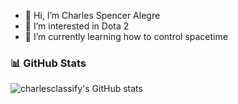 - 👋 Hi, I’m Charles Spencer Alegre
- 👀 I’m interested in Dota 2
- 🌱 I’m currently learning how to control spacetime
### 📊 GitHub Stats
![charlesclassify's GitHub stats](https://github-readme-stats.vercel.app/api?username=charlesclassify&show_icons=true&theme=radical)
